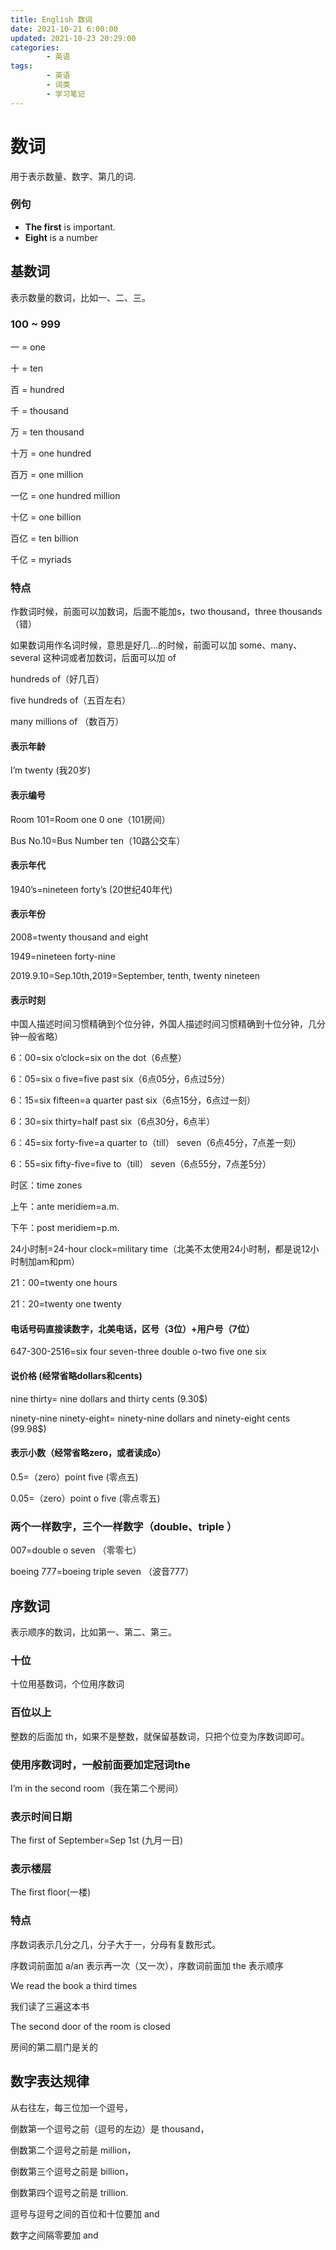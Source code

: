 ```yaml
---
title: English 数词
date: 2021-10-21 6:00:00
updated: 2021-10-23 20:29:00
categories:
        - 英语
tags:
        - 英语
        - 词类
        - 学习笔记
---
```

#   数词

用于表示数量、数字、第几的词.

### 例句

- **The first** is important.
- **Eight** is a number

## 基数词

表示数量的数词，比如一、二、三。

### 100 ~ 999

一 = one  

十 = ten

百 = hundred

千 = thousand

万 =  ten thousand

十万 = one hundred

百万 = one million

一亿 = one hundred million 

十亿 = one billion

百亿 = ten billion

千亿 = myriads

### 特点

作数词时候，前面可以加数词，后面不能加s，two thousand，three thousands（错）

如果数词用作名词时候，意思是好几…的时候，前面可以加 some、many、several 这种词或者加数词，后面可以加 of

hundreds of（好几百）

five hundreds of（五百左右）

many millions of （数百万）

#### 表示年龄

I’m twenty (我20岁)

#### 表示编号

Room 101=Room one 0 one（101房间）

Bus No.10=Bus Number ten（10路公交车）

#### 表示年代

1940’s=nineteen forty’s (20世纪40年代)

#### 表示年份

2008=twenty thousand and eight

1949=nineteen forty-nine

2019.9.10=Sep.10th,2019=September, tenth, twenty nineteen

#### 表示时刻

中国人描述时间习惯精确到个位分钟，外国人描述时间习惯精确到十位分钟，几分钟一般省略）



6：00=six o’clock=six on the dot（6点整）

6：05=six o five=five past six（6点05分，6点过5分）

6：15=six fifteen=a quarter past six（6点15分，6点过一刻）

6：30=six thirty=half past six（6点30分，6点半）

6：45=six forty-five=a quarter to（till） seven（6点45分，7点差一刻）

6：55=six fifty-five=five to（till） seven（6点55分，7点差5分）



时区：time zones    

上午：ante meridiem=a.m.    

下午：post meridiem=p.m.

24小时制=24-hour clock=military time（北美不太使用24小时制，都是说12小时制加am和pm）

21：00=twenty one hours

21：20=twenty one twenty



#### 电话号码直接读数字，北美电话，区号（3位）+用户号（7位）

647-300-2516=six four seven-three double o-two five one six



#### 说价格 (经常省略dollars和cents)

nine thirty= nine dollars and thirty cents (9.30$)

ninety-nine ninety-eight= ninety-nine dollars and ninety-eight cents (99.98$)



#### 表示小数（经常省略zero，或者读成o）

0.5=（zero）point five (零点五)

0.05=（zero）point o five (零点零五)



### 两个一样数字，三个一样数字（double、triple ）

007=double o seven （零零七）

boeing 777=boeing triple seven （波音777）

## 序数词

表示顺序的数词，比如第一、第二、第三。

### 十位

十位用基数词，个位用序数词

### 百位以上

整数的后面加 th，如果不是整数，就保留基数词，只把个位变为序数词即可。

### 使用序数词时，一般前面要加定冠词the

I’m in the second room（我在第二个房间）

### 表示时间日期

The first of September=Sep 1st (九月一日)

### 表示楼层

The first floor(一楼)

### 特点

序数词表示几分之几，分子大于一，分母有复数形式。

序数词前面加 a/an 表示再一次（又一次），序数词前面加 the 表示顺序

We read the book a third times

我们读了三遍这本书

The second door of the room is closed

房间的第二扇门是关的

## 数字表达规律

从右往左，每三位加一个逗号，

倒数第一个逗号之前（逗号的左边）是 thousand，

倒数第二个逗号之前是 million，

倒数第三个逗号之前是 billion，

倒数第四个逗号之前是 trillion.

逗号与逗号之间的百位和十位要加 and

数字之间隔零要加 and